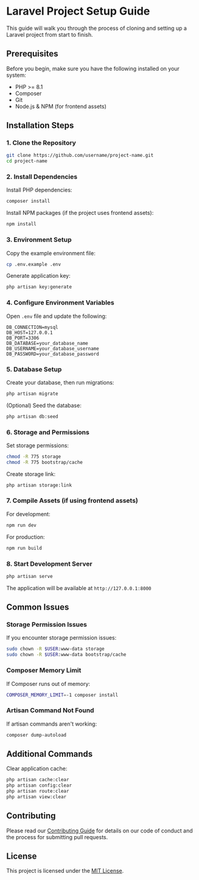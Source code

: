 # Laravel Project Setup Guide

This guide will walk you through the process of cloning and setting up a Laravel project from start to finish.

## Prerequisites

Before you begin, make sure you have the following installed on your system:

-   PHP >= 8.1
-   Composer
-   Git
-   Node.js & NPM (for frontend assets)

## Installation Steps

### 1. Clone the Repository

```bash
git clone https://github.com/username/project-name.git
cd project-name
```

### 2. Install Dependencies

Install PHP dependencies:

```bash
composer install
```

Install NPM packages (if the project uses frontend assets):

```bash
npm install
```

### 3. Environment Setup

Copy the example environment file:

```bash
cp .env.example .env
```

Generate application key:

```bash
php artisan key:generate
```

### 4. Configure Environment Variables

Open `.env` file and update the following:

```env
DB_CONNECTION=mysql
DB_HOST=127.0.0.1
DB_PORT=3306
DB_DATABASE=your_database_name
DB_USERNAME=your_database_username
DB_PASSWORD=your_database_password
```

### 5. Database Setup

Create your database, then run migrations:

```bash
php artisan migrate
```

(Optional) Seed the database:

```bash
php artisan db:seed
```

### 6. Storage and Permissions

Set storage permissions:

```bash
chmod -R 775 storage
chmod -R 775 bootstrap/cache
```

Create storage link:

```bash
php artisan storage:link
```

### 7. Compile Assets (if using frontend assets)

For development:

```bash
npm run dev
```

For production:

```bash
npm run build
```

### 8. Start Development Server

```bash
php artisan serve
```

The application will be available at `http://127.0.0.1:8000`

## Common Issues

### Storage Permission Issues

If you encounter storage permission issues:

```bash
sudo chown -R $USER:www-data storage
sudo chown -R $USER:www-data bootstrap/cache
```

### Composer Memory Limit

If Composer runs out of memory:

```bash
COMPOSER_MEMORY_LIMIT=-1 composer install
```

### Artisan Command Not Found

If artisan commands aren't working:

```bash
composer dump-autoload
```

## Additional Commands

Clear application cache:

```bash
php artisan cache:clear
php artisan config:clear
php artisan route:clear
php artisan view:clear
```

## Contributing

Please read our [Contributing Guide](CONTRIBUTING.md) for details on our code of conduct and the process for submitting pull requests.

## License

This project is licensed under the [MIT License](LICENSE.md).
